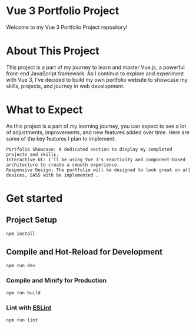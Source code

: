 # Vue 3 Portfolio Project

Welcome to my Vue 3 Portfolio Project repository!

# About This Project

This project is a part of my journey to learn and master Vue.js, a powerful front-end JavaScript framework. As I continue to explore and experiment with Vue 3, I've decided to build my own portfolio website to showcase my skills, projects, and journey in web development.

# What to Expect

As this project is a part of my learning journey, you can expect to see a lot of adjustments, improvements, and new features added over time. Here are some of the key features I plan to implement:

    Portfolio Showcase: A dedicated section to display my completed projects and skills.
    Interactive UI: I'll be using Vue 3's reactivity and component-based architecture to create a smooth experience.
    Responsive Design: The portfolio will be designed to look great on all devices, SASS with be implemented .

# Get started 

## Project Setup

```sh
npm install
```
## Compile and Hot-Reload for Development
```sh
npm run dev
```

### Compile and Minify for Production
```sh
npm run build
```

### Lint with [ESLint](https://eslint.org/)
```sh
npm run lint
```
